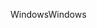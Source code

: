 <span data-ttu-id="431bd-101">Windows</span><span class="sxs-lookup"><span data-stu-id="431bd-101">Windows</span></span>